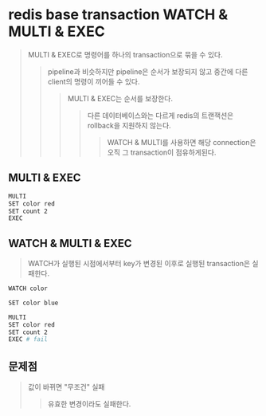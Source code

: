 # redis base transaction WATCH & MULTI & EXEC

> MULTI & EXEC로 명령어를 하나의 transaction으로 묶을 수 있다.
>
> > pipeline과 비슷하지만 pipeline은 순서가 보장되지 않고 중간에 다른 client의 명령이 끼어들 수 있다.
> >
> > > MULTI & EXEC는 순서를 보장한다.
> > >
> > > > 다른 데이터베이스와는 다르게 redis의 트랜잭션은 rollback을 지원하지 않는다.
> > > >
> > > > > WATCH & MULTI를 사용하면 해당 connection은 오직 그 transaction이 점유하게된다.

## MULTI & EXEC

```sh
MULTI
SET color red
SET count 2
EXEC
```

## WATCH & MULTI & EXEC

> WATCH가 실행된 시점에서부터 key가 변경된 이후로 실행된 transaction은 실패한다.

```sh
WATCH color

SET color blue

MULTI
SET color red
SET count 2
EXEC # fail
```

## 문제점

> 값이 바뀌면 "무조건" 실패
>
> > 유효한 변경이라도 실패한다.
